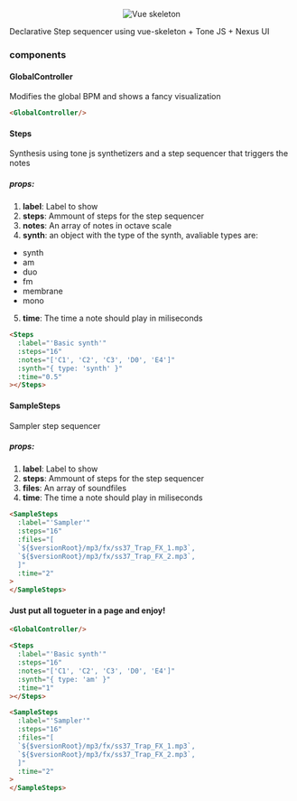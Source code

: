 <p align="center">
    <img src="https://raw.githubusercontent.com/wiki/hjeti/vue-skeleton/asset/image/vue-skeleton.png?v=2" alt="Vue skeleton" />
</p>

Declarative Step sequencer using vue-skeleton + Tone JS + Nexus UI

### components

#### GlobalController

Modifies the global BPM and shows a fancy visualization

```html
<GlobalController/>
```

#### Steps

Synthesis using tone js synthetizers and a step sequencer that triggers the notes

##### props:

1. __label__: Label to show
2. __steps__: Ammount of steps for the step sequencer
3. __notes__: An array of notes in octave scale
4. __synth__: an object with the type of the synth, avaliable types are:

  - synth
  - am
  - duo
  - fm
  - membrane
  - mono

5. __time__: The time a note should play in miliseconds

```html
<Steps
  :label="'Basic synth'"
  :steps="16"
  :notes="['C1', 'C2', 'C3', 'D0', 'E4']"
  :synth="{ type: 'synth' }"
  :time="0.5"
></Steps>
```

#### SampleSteps

Sampler step sequencer

##### props:

1. __label__: Label to show
2. __steps__: Ammount of steps for the step sequencer
3. __files__: An array of soundfiles
4. __time__: The time a note should play in miliseconds

```html
<SampleSteps
  :label="'Sampler'"
  :steps="16"
  :files="[
  `${$versionRoot}/mp3/fx/ss37_Trap_FX_1.mp3`,
  `${$versionRoot}/mp3/fx/ss37_Trap_FX_2.mp3`,
  ]"
  :time="2"
>
</SampleSteps>
```

#### Just put all togueter in a page and enjoy!

```html
<GlobalController/>

<Steps
  :label="'Basic synth'"
  :steps="16"
  :notes="['C1', 'C2', 'C3', 'D0', 'E4']"
  :synth="{ type: 'am' }"
  :time="1"
></Steps>

<SampleSteps
  :label="'Sampler'"
  :steps="16"
  :files="[
  `${$versionRoot}/mp3/fx/ss37_Trap_FX_1.mp3`,
  `${$versionRoot}/mp3/fx/ss37_Trap_FX_2.mp3`,
  ]"
  :time="2"
>
</SampleSteps>
```


